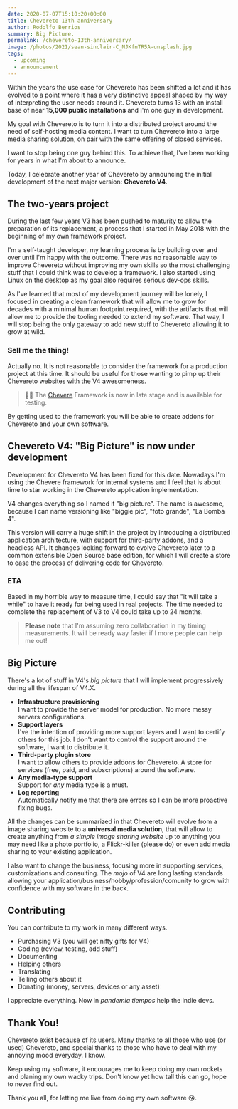 ```yaml
---
date: 2020-07-07T15:10:20+00:00
title: Chevereto 13th anniversary
author: Rodolfo Berrios
summary: Big Picture.
permalink: /chevereto-13th-anniversary/
image: /photos/2021/sean-sinclair-C_NJKfnTR5A-unsplash.jpg
tags:
  - upcoming
  - announcement
---
```

Within the years the use case for Chevereto has been shifted a lot and it has evolved to a point where it has a very distinctive appeal shaped by my way of interpreting the user needs around it. Chevereto turns 13 with an install base of near **15,000 public installations** and I'm one guy in development.

My goal with Chevereto is to turn it into a distributed project around the need of self-hosting media content. I want to turn Chevereto into a large media sharing solution, on pair with the same offering of closed services.

I want to stop being one guy behind this. To achieve that, I've been working for years in what I'm about to announce.

Today, I celebrate another year of Chevereto by announcing the initial development of the next major version: **Chevereto V4**.

## The two-years project

During the last few years V3 has been pushed to maturity to allow the preparation of its replacement, a process that I started in May 2018 with the beginning of my own framework project.

I'm a self-taught developer, my learning process is by building over and over until I'm happy with the outcome. There was no reasonable way to improve Chevereto without improving my own skills so the most challenging stuff that I could think was to develop a framework. I also started using Linux on the desktop as my goal also requires serious dev-ops skills.

As I've learned that most of my development journey will be lonely, I focused in creating a clean framework that will allow me to grow for decades with a minimal human footprint required, with the artifacts that will allow me to provide the tooling needed to extend my software. That way, I will stop being the only gateway to add new stuff to Chevereto  allowing it to grow at wild.

### Sell me the thing!

Actually no. It is not reasonable to consider the framework for a production project at this time. It should be useful for those wanting to pimp up their Chevereto websites with the V4 awesomeness.

> 👍🏾 The [Chevere](https://chevere.org/) Framework is now in late stage and is available for testing.

By getting used to the framework you will be able to create addons for Chevereto and your own software.

## Chevereto V4: "Big Picture" is now under development

Development for Chevereto V4 has been fixed for this date. Nowadays I'm using the Chevere framework for internal systems and I feel that is about time to star working in the Chevereto application implementation.

V4 changes everything so I named it "big picture". The name is awesome, because I can name versioning like "biggie pic", "foto grande", "La Bomba 4".

This version will carry a huge shift in the project by introducing a distributed application architecture, with support for third-party addons, and a headless API. It changes looking forward to evolve Chevereto later to a common extensible Open Source base edition, for which I will create a store to ease the process of delivering code for Chevereto.

### ETA

Based in my horrible way to measure time, I could say that "it will take a while" to have it ready for being used in real projects. The time needed to complete the replacement of V3 to V4 could take up to 24 months.

> **Please note** that I'm assuming zero collaboration in my timing measurements. It will be ready way faster if I more people can help me out!

## Big Picture

There's a lot of stuff in V4's _big picture_ that I will implement progressively during all the lifespan of V4.X.

* **Infrastructure provisioning**  
    I want to provide the server model for production. No more messy servers configurations.
* **Support layers**  
    I've the intention of providing more support layers and I want to certify others for this job. I don't want to control the support around the software, I want to distribute it.
* **Third-party plugin store**  
    I want to allow others to provide addons for Chevereto. A store for services (free, paid, and subscriptions) around the software.
* **Any media-type support**  
    Support for _any_ media type is a must.
* **Log reporting**  
    Automatically notify me that there are errors so I can be more proactive fixing bugs.

All the changes can be summarized in that Chevereto will evolve from a image sharing website to a **universal media solution**, that will allow to create anything from _a simple image sharing website_ up to anything you may need like a photo portfolio, a Flickr-killer (please do) or even add media sharing to your existing application.

I also want to change the business, focusing more in supporting services, customizations and consulting. The _mojo_ of V4 are long lasting standards allowing your application/business/hobby/profession/comunity to grow with confidence with my software in the back.

## Contributing

You can contribute to my work in many different ways.

* Purchasing V3 (you will get nifty gifts for V4)
* Coding (review, testing, add stuff)
* Documenting
* Helping others
* Translating
* Telling others about it
* Donating (money, servers, devices or any asset)

I appreciate everything. Now in _pandemia tiempos_ help the indie devs.

## Thank You!

Chevereto exist because of its users. Many thanks to all those who use (or used) Chevereto, and special thanks to those who have to deal with my annoying mood everyday. I know.

Keep using my software, it encourages me to keep doing my own rockets and planing my own wacky trips. Don't know yet how tall this can go, hope to never find out.

Thank you all, for letting me live from doing my own software 😘.
